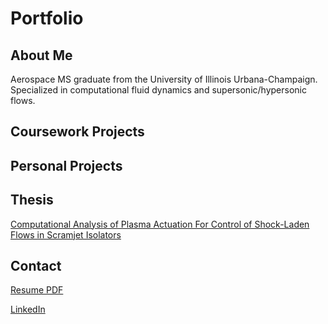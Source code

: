 # Portfolio
 
## About Me
Aerospace MS graduate from the University of Illinois Urbana-Champaign. Specialized in computational fluid dynamics and supersonic/hypersonic flows.

## Coursework Projects

## Personal Projects

## Thesis
[Computational Analysis of Plasma Actuation For Control of Shock-Laden Flows in Scramjet Isolators](https://github.com/samkilduff/Portfolio/blob/main/Thesis/thesis.pdf)

## Contact
[Resume PDF](https://github.com/samkilduff/Portfolio/blob/main/Miscellaneous/Kilduff_Sam_Resume.pdf)

[LinkedIn](https://www.linkedin.com/in/samkilduff/)